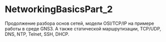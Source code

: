# NetworkingBasicsPart_2
Продолжение разбора основ сетей, модели OSI/TCP/IP на примере работы в среде GNS3. А также статической маршрутизации, TCP/UDP, DNS, NTP, Telnet, SSH, DHCP.
